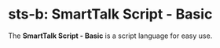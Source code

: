 sts-b: SmartTalk Script - Basic
=========================

The **SmartTalk Script - Basic** is a script language for easy use.


